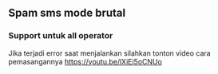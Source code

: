 ## Spam sms mode brutal
### Support untuk all operator
Jika terjadi error saat menjalankan silahkan
tonton video cara pemasangannya https://youtu.be/lXiEi5oCNUo
